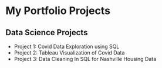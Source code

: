 # My Portfolio Projects
## Data Science Projects
- Project 1: Covid Data Exploration using SQL
- Project 2: Tableau Visualization of Covid Data
- Project 3: Data Cleaning In SQL for Nashville Housing Data
